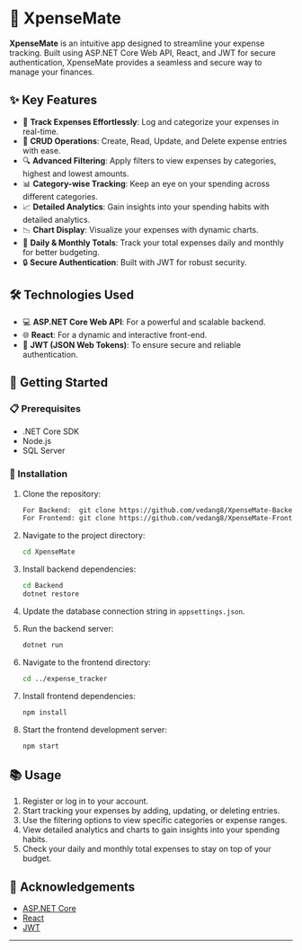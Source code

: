# 🚀 XpenseMate

**XpenseMate** is an intuitive app designed to streamline your expense tracking. Built using ASP.NET Core Web API, React, and JWT for secure authentication, XpenseMate provides a seamless and secure way to manage your finances.

## ✨ Key Features

- 📝 **Track Expenses Effortlessly**: Log and categorize your expenses in real-time.
- 🔄 **CRUD Operations**: Create, Read, Update, and Delete expense entries with ease.
- 🔍 **Advanced Filtering**: Apply filters to view expenses by categories, highest and lowest amounts.
- 📊 **Category-wise Tracking**: Keep an eye on your spending across different categories.
- 📈 **Detailed Analytics**: Gain insights into your spending habits with detailed analytics.
- 📉 **Chart Display**: Visualize your expenses with dynamic charts.
- 📅 **Daily & Monthly Totals**: Track your total expenses daily and monthly for better budgeting.
- 🔒 **Secure Authentication**: Built with JWT for robust security.

## 🛠️ Technologies Used

- 💻 **ASP.NET Core Web API**: For a powerful and scalable backend.
- 🌐 **React**: For a dynamic and interactive front-end.
- 🔑 **JWT (JSON Web Tokens)**: To ensure secure and reliable authentication.

## 🚀 Getting Started

### 📋 Prerequisites

- .NET Core SDK
- Node.js
- SQL Server

### 🔧 Installation

1. Clone the repository:
    ```bash
    For Backend:  git clone https://github.com/vedang8/XpenseMate-Backend.git
    For Frontend: git clone https://github.com/vedang8/XpenseMate-Frontend.git
    ```
2. Navigate to the project directory:
    ```bash
    cd XpenseMate
    ```
3. Install backend dependencies:
    ```bash
    cd Backend
    dotnet restore
    ```
4. Update the database connection string in `appsettings.json`.

5. Run the backend server:
    ```bash
    dotnet run
    ```

6. Navigate to the frontend directory:
    ```bash
    cd ../expense_tracker
    ```
7. Install frontend dependencies:
    ```bash
    npm install
    ```
8. Start the frontend development server:
    ```bash
    npm start
    ```

## 📚 Usage

1. Register or log in to your account.
2. Start tracking your expenses by adding, updating, or deleting entries.
3. Use the filtering options to view specific categories or expense ranges.
4. View detailed analytics and charts to gain insights into your spending habits.
5. Check your daily and monthly total expenses to stay on top of your budget.

## 🙏 Acknowledgements

- [ASP.NET Core](https://docs.microsoft.com/en-us/aspnet/core/?view=aspnetcore-5.0)
- [React](https://reactjs.org/)
- [JWT](https://jwt.io/)

---


